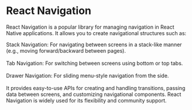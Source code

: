 # React Navigation

React Navigation is a popular library for managing navigation in React Native applications. It allows you to create navigational structures such as:

Stack Navigation: For navigating between screens in a stack-like manner (e.g., moving forward/backward between pages).<br/><br/>
Tab Navigation: For switching between screens using bottom or top tabs.<br/><br/>
Drawer Navigation: For sliding menu-style navigation from the side.<br/><br/>
It provides easy-to-use APIs for creating and handling transitions, passing data between screens, and customizing navigational components. React Navigation is widely used for its flexibility and community support.
